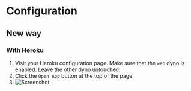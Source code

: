 # Configuration
## New way
### With Heroku
1. Visit your Heroku configuration page. Make sure that the `web` dyno is enabled. Leave the other dyno untouched. 
2. Click the `Open App` button at the top of the page.
3. ![Screenshot](/web_auth.jpg)
<!--stackedit_data:
eyJoaXN0b3J5IjpbLTE0MzUxNzcxNjgsLTE2NzQ1MDkzNzVdfQ
==
-->